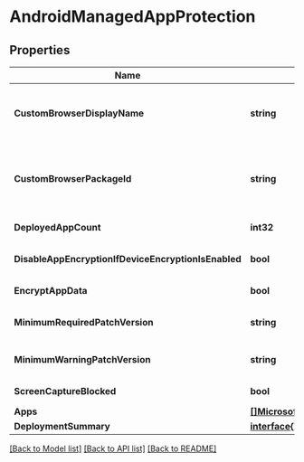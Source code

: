 # AndroidManagedAppProtection

## Properties

Name | Type | Description | Notes
------------ | ------------- | ------------- | -------------
**CustomBrowserDisplayName** | **string** | Friendly name of the preferred custom browser to open weblink on Android. When this property is configured, ManagedBrowserToOpenLinksRequired should be true. | [optional] 
**CustomBrowserPackageId** | **string** | Unique identifier of the preferred custom browser to open weblink on Android. When this property is configured, ManagedBrowserToOpenLinksRequired should be true. | [optional] 
**DeployedAppCount** | **int32** | Count of apps to which the current policy is deployed. | [optional] 
**DisableAppEncryptionIfDeviceEncryptionIsEnabled** | **bool** | When this setting is enabled, app level encryption is disabled if device level encryption is enabled | [optional] 
**EncryptAppData** | **bool** | Indicates whether application data for managed apps should be encrypted | [optional] 
**MinimumRequiredPatchVersion** | **string** | Define the oldest required Android security patch level a user can have to gain secure access to the app. | [optional] 
**MinimumWarningPatchVersion** | **string** | Define the oldest recommended Android security patch level a user can have for secure access to the app. | [optional] 
**ScreenCaptureBlocked** | **bool** | Indicates whether a managed user can take screen captures of managed apps | [optional] 
**Apps** | [**[]MicrosoftGraphManagedMobileApp**](microsoft.graph.managedMobileApp.md) |  | [optional] 
**DeploymentSummary** | [**interface{}**](.md) |  | [optional] 

[[Back to Model list]](../README.md#documentation-for-models) [[Back to API list]](../README.md#documentation-for-api-endpoints) [[Back to README]](../README.md)


